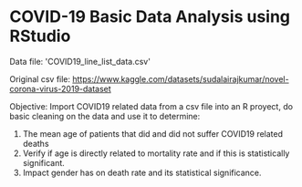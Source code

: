 # COVID-19 Basic Data Analysis using RStudio

Data file: 'COVID19_line_list_data.csv'

Original csv file: https://www.kaggle.com/datasets/sudalairajkumar/novel-corona-virus-2019-dataset

Objective: 
Import COVID19 related data from a csv file into an R proyect, do basic cleaning on the data and use it to determine:

1. The mean age of patients that did and did not suffer COVID19 related deaths 
2. Verify if age is directly related to mortality rate and if this is statistically significant. 
3. Impact gender has on death rate and its statistical significance. 


